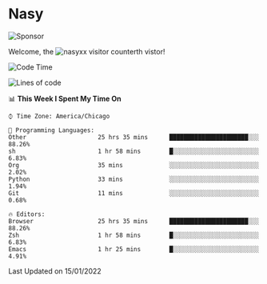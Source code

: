 # Nasy

<!--
<p align="center">
<img height="200" src="https://github-readme-stats.vercel.app/api?username=nasyxx&count_private=true&show_icons=true&theme=dracula&include_all_commits=true"/>
<img height="200" src="https://github-readme-stats.vercel.app/api/top-langs/?username=nasyxx&theme=dracula&hide=html,jupyter+notebook&count_private=true&show_icons=true"/>
</p>

  
----------------
-->

![Sponsor](https://img.shields.io/static/v1.svg?label=Sponsor&message=%E2%9D%A4&logo=GitHub&style=flat&color=pink)
 
Welcome, the ![nasyxx visitor counter](https://count.getloli.com/get/@nasyxx?theme=rule34)th vistor!
 
<!--START_SECTION:waka-->
![Code Time](http://img.shields.io/badge/Code%20Time-1%2C732%20hrs%2022%20mins-blue)

![Lines of code](https://img.shields.io/badge/From%20Hello%20World%20I%27ve%20Written-5%20Million%20lines%20of%20code-blue)

📊 **This Week I Spent My Time On** 

```text
⌚︎ Time Zone: America/Chicago

💬 Programming Languages: 
Other                    25 hrs 35 mins      ██████████████████████░░░   88.26% 
sh                       1 hr 58 mins        █░░░░░░░░░░░░░░░░░░░░░░░░   6.83% 
Org                      35 mins             ░░░░░░░░░░░░░░░░░░░░░░░░░   2.02% 
Python                   33 mins             ░░░░░░░░░░░░░░░░░░░░░░░░░   1.94% 
Git                      11 mins             ░░░░░░░░░░░░░░░░░░░░░░░░░   0.68%

🔥 Editors: 
Browser                  25 hrs 35 mins      ██████████████████████░░░   88.26% 
Zsh                      1 hr 58 mins        █░░░░░░░░░░░░░░░░░░░░░░░░   6.83% 
Emacs                    1 hr 25 mins        █░░░░░░░░░░░░░░░░░░░░░░░░   4.91%

```


 Last Updated on 15/01/2022
<!--END_SECTION:waka-->

<!-- ![visitors](https://visitor-badge.laobi.icu/badge?page_id=nasyxx.nasyxx) -->
